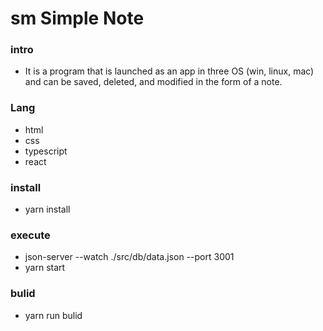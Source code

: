 # sm Simple Note

### intro
- It is a program that is launched as an app in three OS (win, linux, mac) and can be saved, deleted, and modified in the form of a note.

### Lang
- html
- css
- typescript
- react

### install
- yarn install

### execute
- json-server --watch ./src/db/data.json --port 3001
- yarn start

### bulid
- yarn run bulid
